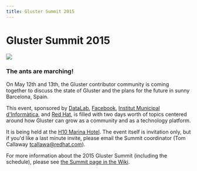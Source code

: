 ```yaml
---
title: Gluster Summit 2015
---
```


# Gluster Summit 2015

<img class="pull-right img-responsive" src="/events/summit2015-logo.png" />

### The ants are marching!

On May 12th and 13th, the Gluster contributor community is coming together
to discuss the state of Gluster and the plans for the future in sunny
Barcelona, Spain.

This event, sponsored by [DataLab](http://www.datalab.es), 
[Facebook](http://www.facebook.com), 
[Institut Municipal d'Informàtica](http://ajuntament.barcelona.cat/), and 
[Red Hat](http://www.redhat.com), is filled with two days worth of topics centered around how Gluster 
can grow as a community and as a technology platform. 

It is being held at the 
[H10 Marina Hotel](https://www.h10hotels.com/en/barcelona-hotels/h10-marina-barcelona/). 
The event itself is invitation only, but if you'd like a last minute invite, 
please email the Summit coordinator (Tom Callaway <tcallawa@redhat.com>). 

For more information about the 2015 Gluster Summit (including the schedule), 
please see [the Summit page in the Wiki](http://www.gluster.org/community/documentation/index.php/GlusterSummit2015).

